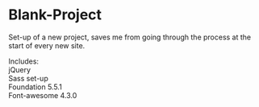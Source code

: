# Blank-Project
Set-up of a new project, saves me from going through the process at the start of every new site.

Includes:<br>
jQuery <br>
Sass set-up<br>
Foundation 5.5.1<br>
Font-awesome 4.3.0<br>
